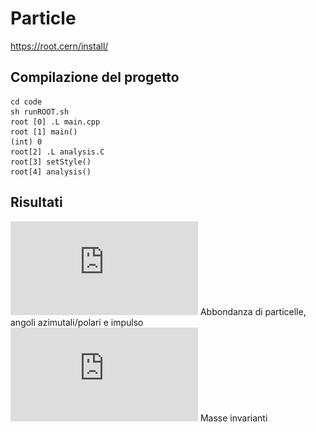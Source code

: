 # Particle
https://root.cern/install/
## Compilazione del progetto
```
cd code
sh runROOT.sh
root [0] .L main.cpp
root [1] main()
(int) 0
root[2] .L analysis.C
root[3] setStyle()
root[4] analysis()
```
## Risultati

![c1](https://github.com/samuelelanzi/Particle/blob/master/tex/c1.pdf)
Abbondanza di particelle, angoli azimutali/polari e impulso
![c2](https://github.com/samuelelanzi/Particle/blob/master/tex/c2.pdf)
Masse invarianti
